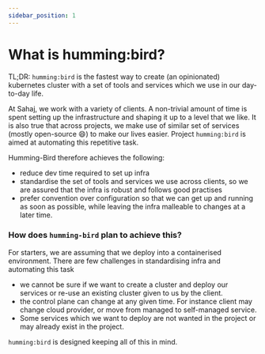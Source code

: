 ```yaml
---
sidebar_position: 1
---
```

# What is humming:bird?

TL;DR: `humming:bird` is the fastest way to create (an opinionated) kubernetes cluster with a set of tools and services which we use in our day-to-day life.

At Sahaj, we work with a variety of clients. A non-trivial amount of time is spent setting up the infrastructure and shaping it up to a level that we like. It is also true that across projects, we make use of similar set of services (mostly open-source 😄) to make our lives easier. Project `humming:bird` is aimed at automating this repetitive task.

Humming-Bird therefore achieves the following:
* reduce dev time required to set up infra
* standardise the set of tools and services we use across clients, so we are assured that the infra is robust and follows good practises
* prefer convention over configuration so that we can get up and running as soon as possible, while leaving the infra malleable to changes at a later time.

### How does `humming-bird` plan to achieve this?

For starters, we are assuming that we deploy into a containerised environment. There are few challenges in standardising infra and automating this task
- we cannot be sure if we want to create a cluster and deploy our services or re-use an existing cluster given to us by the client.
- the control plane can change at any given time. For instance client may change cloud provider, or move from managed to self-managed service.
- Some services which we want to deploy are not wanted in the project or may already exist in the project.

`humming:bird` is designed keeping all of this in mind.


